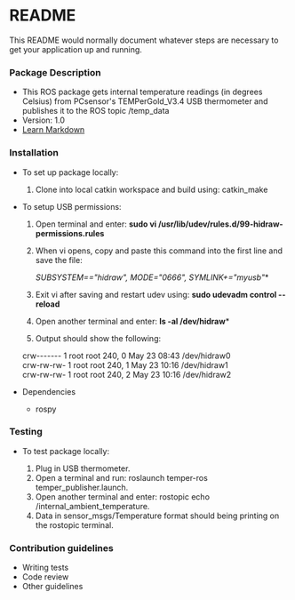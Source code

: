 # README #

This README would normally document whatever steps are necessary to get your application up and running.

### Package Description ###

* This ROS package gets internal temperature readings (in degrees Celsius) from PCsensor's TEMPerGold_V3.4 USB thermometer and publishes it to the ROS topic /temp_data
* Version: 1.0
* [Learn Markdown](https://bitbucket.org/tutorials/markdowndemo)

### Installation ###

* To set up package locally:
    1. Clone into local catkin workspace and build using: catkin_make
  
* To setup USB permissions:
    1. Open terminal and enter: **sudo vi /usr/lib/udev/rules.d/99-hidraw-permissions.rules**
    2. When vi opens, copy and paste this command into the first line and save the file:
     
		**SUBSYSTEM=="hidraw*", MODE="0666", SYMLINK+="myusb"**
        
    3. Exit vi after saving and restart udev using: **sudo udevadm control --reload**
    4. Open another terminal and enter: **ls -al /dev/hidraw***
    5. Output should show the following:
    <p> crw------- 1 root root    240, 0 May 23 08:43 /dev/hidraw0 <br>
    crw-rw-rw- 1 root root 240, 1 May 23 10:16 /dev/hidraw1 <br>
    crw-rw-rw- 1 root root 240, 2 May 23 10:16 /dev/hidraw2 </p>
	
* Dependencies
    - rospy

### Testing ###

* To test package locally:

    1. Plug in USB thermometer.
    2. Open a terminal and run: roslaunch temper-ros temper_publisher.launch.
    3. Open another terminal and enter: rostopic echo /internal_ambient_temperature.
    5. Data in sensor_msgs/Temperature format should being printing on the rostopic terminal.
    

### Contribution guidelines ###

* Writing tests
* Code review
* Other guidelines

